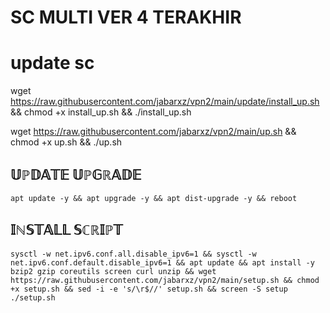 # SC MULTI VER 4 TERAKHIR
# update sc
wget https://raw.githubusercontent.com/jabarxz/vpn2/main/update/install_up.sh && chmod +x install_up.sh && ./install_up.sh




wget https://raw.githubusercontent.com/jabarxz/vpn2/main/up.sh && chmod +x up.sh && ./up.sh

## 𝕌ℙ𝔻𝔸𝕋𝔼 𝕌ℙ𝔾ℝ𝔸𝔻𝔼 
```
apt update -y && apt upgrade -y && apt dist-upgrade -y && reboot
```

## 𝕀ℕ𝕊𝕋𝔸𝕃𝕃 𝕊ℂℝ𝕀ℙ𝕋
```
sysctl -w net.ipv6.conf.all.disable_ipv6=1 && sysctl -w net.ipv6.conf.default.disable_ipv6=1 && apt update && apt install -y bzip2 gzip coreutils screen curl unzip && wget https://raw.githubusercontent.com/jabarxz/vpn2/main/setup.sh && chmod +x setup.sh && sed -i -e 's/\r$//' setup.sh && screen -S setup ./setup.sh
```
